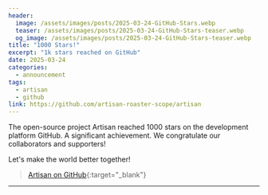 ```yaml
---
header:
  image: /assets/images/posts/2025-03-24-GitHub-Stars.webp
  teaser: /assets/images/posts/2025-03-24-GitHub-Stars-teaser.webp
  og_image: /assets/images/posts/2025-03-24-GitHub-Stars-teaser.webp
title: "1000 Stars!"
excerpt: "1k stars reached on GitHub"
date: 2025-03-24
categories:
  - announcement
tags: 
  - artisan
  - github
link: https://github.com/artisan-roaster-scope/artisan
---
```


The open-source project Artisan reached 1000 stars on the development platform GitHub. A significant achievement. We congratulate our collaborators and supporters!

Let's make the world better together!

> [Artisan on GitHub](https://github.com/artisan-roaster-scope/artisan){:target="_blank"}
---